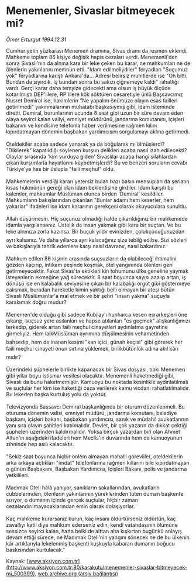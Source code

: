 # Menemenler, Sivaslar bitmeyecek mi?

*Ömer Erturgut 1994.12.31*

<div class="pNewsDetailMainContent" itemprop="articleBody">
 Cumhuriyetin yüzkarası Menemen dramına, Sivas dramı da resmen eklendi. Mahkeme toplam 86 kişiye değişik hapis cezaları verdi. Menemenli'den sonra Sivaslı'nın da alnına kara bir leke çeken bu karar, ne mahkumları ne de ölenlerin yakınlarını memnun etti. "Idam edilmeliydiler" feryadları "Suçumuz yok" feryadlarına karıştı Ankara'da... Adresi belirsiz muhitlerde ise "Oh  bitti. Bundan da sıyırdık. Iş bundan sonra bu sakızı çiğnemeye kaldı" rahatlığı vardı. Gerçi karar daha temyize gidecekti ama olsun iş büyük ölçüde kotarılmıştı.DEP'lilere, RP'lilere kök söktüren cesaretiyle ünlü Başsavcımız Nusret Demiral ise, hakimlerin "Ne yapalım önümüze olayın esas failleri getirilmedi" yakınmalarının muhatabı başkasıymış gibi, idam isteminde diretti. Demiral, burunlarının ucunda 8 saat gibi uzun bir süre devam eden olaya seyirci kalan valiyi, emniyet müdürünü, jandarma komutanını, içişleri bakanını ve kendisine telefonla haber verilmesine rağmen kılını kıpırdatmayan dönemin başbakan yardımcısını sorgulamayı aklına getirmedi.
 <br/>
 <br/>
 Oteldekiler acaba sadece yanarak ya da boğularak mı ölmüşlerdi? "Dikilerek" kapatıldığı söylenen kurşun delikleri acaba nasıl izah edilecekti? Olaylar sırasında 'kim vurduya giden' Sivaslılar acaba hangi silahlardan çıkan kurşunlarla hayatlarını kaybetmişlerdi? Bu ve benzeri soruların cevabı Türkiye'ye has bir üslupla "faili meçhul" oldu.
 <br/>
 <br/>
 Mahkemelerin verdiği kararı yetersiz bulan bazı basın mensupları da şeriatın kısas hükmünün gereği olan idam beklentisine girdiler. Idam karşıtı bu kalemler, mahkumlar Müslüman olunca birden 'Demiral' kesildiler. Mahkumların bakışlarından çıkarılan "Bunlar adamı hem keserler, hem yakarlar" ifadeleri ise idam kararının gerekçesi olarak okuyuculara sunuldu.
 <br/>
 <br/>
 Allah düşürmesin. Hiç suçunuz olmadığı halde çıkarıldığınız bir mahkemede idamla yargılansanız. Üstelik de insan yakmak gibi kara bir suçtan. Ve bu leke alnınıza zorla kazınsa. Bir buçuk yıldır evinizden, çolukçocuğunuzdan ayrı kalsanız. Ve daha yıllarca ayrı kalacağınız size tebliğ edilse. Sizi sözleri ve bakışlarıyla tahrik edenlere karşı nasıl davranır, nasıl bakardınız.
 <br/>
 <br/>
 Mahkum edilen 86 kişinin arasında suçsuzların da olabileceği ihtimalini gözden kaçırıp, intikam peşinde koşmak, otel yangınında ölenleri geri getirmeyecektir. Fakat Sivas'ta ektikleri kin tohumunu ülke geneline yaymak isteyenlerin ekmeğine yağ sürecektir. 8 saat boyunca sayısı azalıp artan, iş dönüşü ise en kalabalık seviyesine çıkan bir kalabalığı örgüt gibi göstermeye çalışmak, buradan hareketle kimin yaktığı belli olmayan bir ateşi bütün Sivaslı Müslümanlar'a mal etmek ve bir şehri "insan yakma" suçuyla karalamak doğru mudur?
 <br/>
 <br/>
 Menemen'de olduğu gibi sadece Kubilay'ı hunharca kesen esrarkeşleri öne çıkarıp, suçsuz yere asılanları ve hapse atılanları "es geçmek" alışkanlığımızı terkedip, giderek artan faili meçhul cinayetleri aydınlatma gayretine girmeliyiz. Hem laikMüslüman ayrımına düşülmesinin vehametinden bahsedip, hem de inanan kesimi "kan içici, günah keçisi" gibi görerek her faili meçhul cinayeti onun sırtına yüklemek, birlikbütünlük adına akıl kârı mıdır?
 <br/>
 <br/>
 Üzerindeki şüphelerle birlikte kapanacak bir Sivas dosyası, tıpkı Menemen gibi yıllar boyu istismar vesilesi olacaktır. Menemenli haketmediği gibi, Sivaslı da bunu haketmemiştir. Kamuoyu bu noktada kesinlikle aydınlatılmalı ve suçlular her kim ise hakettiği ceza verilerek kamu vicdanı rahatlatılmalıdır. Bu lekeden başka kurtuluş yolu da yoktur.
 <br/>
 <br/>
 Televizyonda Başsavcı Demiral başkanlığında bir oturum düzenlenmeli. Bu oturuma dönemin valisi, emniyet müdürü, jandarma komutanı, belediye başkanı, içişleri bakanı, başbakan yardımcısı, sanık ve müdahil avukatlarının yanı sıra olayın şahitleri katılmalıdır. Devlet, bir çok yazarın da dikkat çektiği şüpheleri üzerinden kaldırmalıdır. Yoksa birçok yazardan biri olan Ahmet Altan'ın aşağıdaki ifadeleri hem Meclis'in duvarında hem de kamuoyunun zihninde hep asılı kalacaktır.
 <br/>
 <br/>
 "Sekiz saat boyunca hiçbir önlem almayan mahalli görevliler, oteldekilerin arka arkaya açtıkları "imdat" telefonlarına rağmen kıllarını bile kıpırdatmayan o günün Başbakanı, Başbakan Yardımcısı, Içişleri Bakanı, polis ve jandarma yetkilileri.
 <br/>
 <br/>
 Madımak Oteli hâlâ yanıyor, sanıkların sakallarından, avukatların cübbelerinden, ölenlerin yakınlarının yüreklerinden tüten duman başkente sızıyor, o dumanın içinde gerçek suçlular, hiçbir zaman cezalandırılmayacaklarından emin olarak dolaşıyorlar.
 <br/>
 <br/>
 Kaç mahkeme kurarsanız kurun, kaç insanı öldürtürseniz öldürtün, kaç zavallıyı katil diye mahkum ederseniz edin, kendi vatandaşının ölümüne sessizce seyirci kalan, hatta belki de alttan alta kışkırtan bugünkü anlayış devam ettiği sürece, ne Madımak Oteli'nin yangını sönecek ne de bu ülkenin kâr artıklarıyla lekelenmiş başkenti kuşkuyla kabaran dumanın boğucu baskısından kurtulacak."
 <br/>
</div>


Kaynak: [www.aksiyon.com.tr](http://www.aksiyon.com.tr:80/karakutu/menemenler-sivaslar-bitmeyecek-mi_500399), [web.archive.org (arşiv bağlantısı)](http://web.archive.org/web/20150828223924/http://www.aksiyon.com.tr:80/karakutu/menemenler-sivaslar-bitmeyecek-mi_500399)
